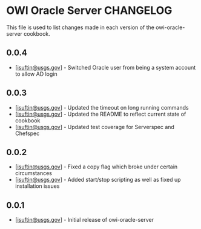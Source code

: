 # OWI Oracle Server CHANGELOG

This file is used to list changes made in each version of the owi-oracle-server cookbook.

## 0.0.4
- [isuftin@usgs.gov] - Switched Oracle user from being a system account to allow AD login

## 0.0.3
- [isuftin@usgs.gov] - Updated the timeout on long running commands
- [isuftin@usgs.gov] - Updated the README to reflect current state of cookbook
- [isuftin@usgs.gov] - Updated test coverage for Serverspec and Chefspec

## 0.0.2
- [isuftin@usgs.gov] - Fixed a copy flag which broke under certain circumstances
- [isuftin@usgs.gov] - Added start/stop scripting as well as fixed up installation issues

## 0.0.1
- [isuftin@usgs.gov] - Initial release of owi-oracle-server
